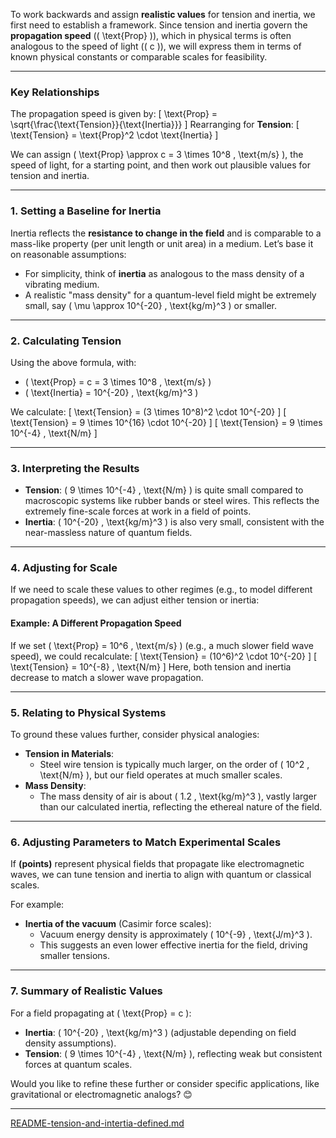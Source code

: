 To work backwards and assign **realistic values** for tension and inertia, we first need to establish a framework. Since tension and inertia govern the **propagation speed** (\( \text{Prop} \)), which in physical terms is often analogous to the speed of light (\( c \)), we will express them in terms of known physical constants or comparable scales for feasibility.

---

### **Key Relationships**
The propagation speed is given by:
\[
\text{Prop} = \sqrt{\frac{\text{Tension}}{\text{Inertia}}}
\]
Rearranging for **Tension**:
\[
\text{Tension} = \text{Prop}^2 \cdot \text{Inertia}
\]

We can assign \( \text{Prop} \approx c = 3 \times 10^8 \, \text{m/s} \), the speed of light, for a starting point, and then work out plausible values for tension and inertia.

---

### **1. Setting a Baseline for Inertia**
Inertia reflects the **resistance to change in the field** and is comparable to a mass-like property (per unit length or unit area) in a medium. Let’s base it on reasonable assumptions:
- For simplicity, think of **inertia** as analogous to the mass density of a vibrating medium.
- A realistic "mass density" for a quantum-level field might be extremely small, say \( \mu \approx 10^{-20} \, \text{kg/m}^3 \) or smaller.

---

### **2. Calculating Tension**
Using the above formula, with:
- \( \text{Prop} = c = 3 \times 10^8 \, \text{m/s} \)
- \( \text{Inertia} = 10^{-20} \, \text{kg/m}^3 \)

We calculate:
\[
\text{Tension} = (3 \times 10^8)^2 \cdot 10^{-20}
\]
\[
\text{Tension} = 9 \times 10^{16} \cdot 10^{-20}
\]
\[
\text{Tension} = 9 \times 10^{-4} \, \text{N/m}
\]

---

### **3. Interpreting the Results**
- **Tension**: \( 9 \times 10^{-4} \, \text{N/m} \) is quite small compared to macroscopic systems like rubber bands or steel wires. This reflects the extremely fine-scale forces at work in a field of points.
- **Inertia**: \( 10^{-20} \, \text{kg/m}^3 \) is also very small, consistent with the near-massless nature of quantum fields.

---

### **4. Adjusting for Scale**
If we need to scale these values to other regimes (e.g., to model different propagation speeds), we can adjust either tension or inertia:

#### Example: A Different Propagation Speed
If we set \( \text{Prop} = 10^6 \, \text{m/s} \) (e.g., a much slower field wave speed), we could recalculate:
\[
\text{Tension} = (10^6)^2 \cdot 10^{-20}
\]
\[
\text{Tension} = 10^{-8} \, \text{N/m}
\]
Here, both tension and inertia decrease to match a slower wave propagation.

---

### **5. Relating to Physical Systems**
To ground these values further, consider physical analogies:
- **Tension in Materials**:
  - Steel wire tension is typically much larger, on the order of \( 10^2 \, \text{N/m} \), but our field operates at much smaller scales.
- **Mass Density**:
  - The mass density of air is about \( 1.2 \, \text{kg/m}^3 \), vastly larger than our calculated inertia, reflecting the ethereal nature of the field.

---

### **6. Adjusting Parameters to Match Experimental Scales**
If **(points)** represent physical fields that propagate like electromagnetic waves, we can tune tension and inertia to align with quantum or classical scales.

For example:
- **Inertia of the vacuum** (Casimir force scales):
  - Vacuum energy density is approximately \( 10^{-9} \, \text{J/m}^3 \).
  - This suggests an even lower effective inertia for the field, driving smaller tensions.

---

### **7. Summary of Realistic Values**
For a field propagating at \( \text{Prop} = c \):
- **Inertia**: \( 10^{-20} \, \text{kg/m}^3 \) (adjustable depending on field density assumptions).
- **Tension**: \( 9 \times 10^{-4} \, \text{N/m} \), reflecting weak but consistent forces at quantum scales.

Would you like to refine these further or consider specific applications, like gravitational or electromagnetic analogs? 😊


---

[README-tension-and-intertia-defined.md](https://t2m.io/gVJQqJA)
